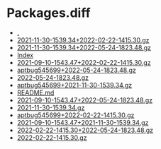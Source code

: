 Packages.diff
========================

- [.](.)
- [2021-11-30-1539.34+2022-02-22-1415.30.gz](2021-11-30-1539.34+2022-02-22-1415.30.gz)
- [2021-11-30-1539.34+2022-05-24-1823.48.gz](2021-11-30-1539.34+2022-05-24-1823.48.gz)
- [Index](Index)
- [2021-09-10-1543.47+2022-02-22-1415.30.gz](2021-09-10-1543.47+2022-02-22-1415.30.gz)
- [aptbug545699+2022-05-24-1823.48.gz](aptbug545699+2022-05-24-1823.48.gz)
- [2022-05-24-1823.48.gz](2022-05-24-1823.48.gz)
- [aptbug545699+2021-11-30-1539.34.gz](aptbug545699+2021-11-30-1539.34.gz)
- [README.md](README.md)
- [2021-09-10-1543.47+2022-05-24-1823.48.gz](2021-09-10-1543.47+2022-05-24-1823.48.gz)
- [2021-11-30-1539.34.gz](2021-11-30-1539.34.gz)
- [aptbug545699+2022-02-22-1415.30.gz](aptbug545699+2022-02-22-1415.30.gz)
- [2021-09-10-1543.47+2021-11-30-1539.34.gz](2021-09-10-1543.47+2021-11-30-1539.34.gz)
- [2022-02-22-1415.30+2022-05-24-1823.48.gz](2022-02-22-1415.30+2022-05-24-1823.48.gz)
- [2022-02-22-1415.30.gz](2022-02-22-1415.30.gz)
